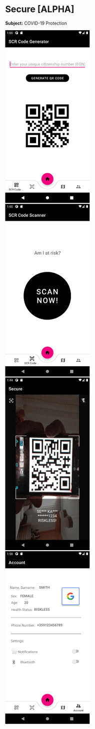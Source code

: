 # Secure [ALPHA]
<b>Subject:</b> COVID-19 Protection

<img src="1.png" height="550" width="270"> <img src="2.png" height="550" width="270">
 <img src="3.png" height="550" width="270">
 <img src="4.png" height="550" width="270">

